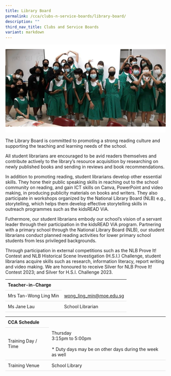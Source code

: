 ```yaml
---
title: Library Board
permalink: /cca/clubs-n-service-boards/library-board/
description: ""
third_nav_title: Clubs and Service Boards
variant: markdown
---
```

<style>
table {
  border-collapse: collapse;
  width: 100%;
}

th, td {
  padding: 8px;
  text-align: left;
  border-bottom: 1px solid #ddd;
}

tr:hover {background-color: #F5F5DC;}
</style>

<img src="/images/CCA/Library_Board/library.gif">

<p dir="ltr">The Library Board is committed to promoting a strong reading culture and supporting the teaching and learning needs of the school.</p>
<p>All student librarians are encouraged to be avid readers themselves and contribute actively to the library’s resource acquisition by researching on newly published books and sending in reviews and book recommendations.</p> 
<p>In addition to promoting reading, student librarians develop other essential skills. They hone their public speaking skills in reaching out to the school community on reading, and gain ICT skills on Canva, PowerPoint and video making, in producing publicity materials on books and writers. They also participate in workshops organized by the National Library Board (NLB) e.g., storytelling, which helps them develop effective storytelling skills in outreach programmes such as the kidsREAD ViA.</p>
<p>Futhermore, our student librarians embody our school’s vision of a servant leader through their participation in the kidsREAD ViA program. Partnering with a primary school through the National Library Board (NLB), our student librarians conduct planned reading activities for lower primary school students from less privileged backgrounds.</p>
<p>Through participation in external competitions such as the NLB Prove It! Contest and NLB Historical Scene Investigation (H.S.I.) Challenge, student librarians acquire skills such as research, information literacy, report writing and video making. We are honoured to receive Silver for NLB Prove It! Contest 2023; and Silver for H.S.I. Challenge 2023.</p>

<table>
	<tbody>
		<tr>
			<th colspan="1">Teacher-in-Charge</th>
</tr><tr>
	<td rowspan="1">Mrs Tan-Wong Ling Min</td>
 <td><a target="" href="mailto:wong_ling_min@moe.edu.sg">wong_ling_min@moe.edu.sg</a></td>
	 	</tr>
<tr>
	<td rowspan="1">Ms Jane Lau</td>
 <td>School Librarian</td>
	 	</tr>
	</tbody>
	</table>
<table>
	<tbody>
		<tr>
			<th colspan="1">CCA Schedule</th>
</tr>
		<tr>
	<td rowspan="1"> Training Day / Time</td>
<td>Thursday<br>
	3:15pm to 5:00pm<br><br>* Duty days may be on other days during the week as well
		</td>
	 	</tr>
<tr>
	<td rowspan="1">Training Venue</td>
 <td rowspan="1">School Library</td>
	</tr>
</tbody>
</table>